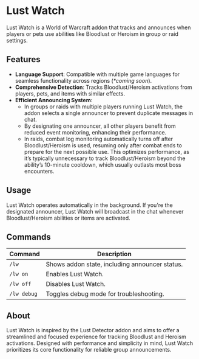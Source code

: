 # Lust Watch

Lust Watch is a World of Warcraft addon that tracks and announces when players or pets use abilities like Bloodlust or Heroism in group or raid settings.

## Features

- **Language Support**: Compatible with multiple game languages for seamless functionality across regions (*\*coming soon*).
- **Comprehensive Detection**: Tracks Bloodlust/Heroism activations from players, pets, and items with similar effects.
- **Efficient Announcing System**:
  - In groups or raids with multiple players running Lust Watch, the addon selects a single announcer to prevent duplicate messages in chat.
  - By designating one announcer, all other players benefit from reduced event monitoring, enhancing their performance.
  - In raids, combat log monitoring automatically turns off after Bloodlust/Heroism is used, resuming only after combat ends to prepare for the next possible use. This optimizes performance, as it’s typically unnecessary to track Bloodlust/Heroism beyond the ability’s 10-minute cooldown, which usually outlasts most boss encounters.

## Usage

Lust Watch operates automatically in the background. If you're the designated announcer, Lust Watch will broadcast in the chat whenever Bloodlust/Heroism abilities or items are activated.

## Commands

| Command      | Description                                    |
|--------------|------------------------------------------------|
| `/lw`        | Shows addon state, including announcer status. |
| `/lw on`     | Enables Lust Watch.                            |
| `/lw off`    | Disables Lust Watch.                           |
| `/lw debug`  | Toggles debug mode for troubleshooting.        |

## About

Lust Watch is inspired by the Lust Detector addon and aims to offer a streamlined and focused experience for tracking Bloodlust and Heroism activations. Designed with performance and simplicity in mind, Lust Watch prioritizes its core functionality for reliable group announcements.
